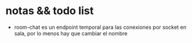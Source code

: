 # notas && todo list

* room-chat es un endpoint temporal para las conexiones por socket en sala, por lo menos hay que cambiar el nombre
